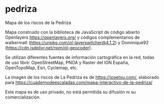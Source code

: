 # pedriza
Mapa de los riscos de la Pedriza

Mapa construido con la biblioteca de JavaScript de código abierto Openlayers https://openlayers.org/ y códigos complementarios de walkermatt (https://unpkg.com/ol-layerswitcher@4.1.2) y Dominique92 (https://cdn.jsdelivr.net/npm/ol-geocoder).

Se utilizan diferentes fuentes de información cartográfica en la red, todas de uso libre: OpenStreetMap, PNOA y Raster del IGN España, OpenTopoMap, Esri, Cyclemap, etc.

La imagen de los riscos de La Pedriza es de https://josetxu.com/, elaborado para https://cuadernodeescaladas.com/mapa-interactivo-de-la-pedriza/

Este mapa es de uso privado, no está permitida su difusión ni su comercialización.
